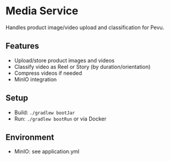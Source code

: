 # Media Service

Handles product image/video upload and classification for Pevu.

## Features
- Upload/store product images and videos
- Classify video as Reel or Story (by duration/orientation)
- Compress videos if needed
- MinIO integration

## Setup

- Build: `./gradlew bootJar`
- Run: `./gradlew bootRun` or via Docker

## Environment
- MinIO: see application.yml 